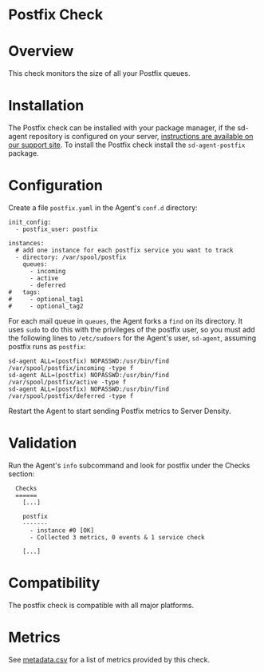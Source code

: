 # Postfix Check

# Overview

This check monitors the size of all your Postfix queues.

# Installation

The Postfix check can be installed with your package manager, if the sd-agent repository is configured on your server, [instructions are available on our support site](https://support.serverdensity.com/hc/en-us/search?query=Postfix). To install the Postfix check install the `sd-agent-postfix` package.

# Configuration

Create a file `postfix.yaml` in the Agent's `conf.d` directory:

```
init_config:
  - postfix_user: postfix

instances:
  # add one instance for each postfix service you want to track
  - directory: /var/spool/postfix
    queues:
      - incoming
      - active
      - deferred
#   tags:
#     - optional_tag1
#     - optional_tag2
```

For each mail queue in `queues`, the Agent forks a `find` on its directory.
It uses `sudo` to do this with the privileges of the postfix user, so you must
add the following lines to `/etc/sudoers` for the Agent's user, `sd-agent`,
assuming postfix runs as `postfix`:
```
sd-agent ALL=(postfix) NOPASSWD:/usr/bin/find /var/spool/postfix/incoming -type f
sd-agent ALL=(postfix) NOPASSWD:/usr/bin/find /var/spool/postfix/active -type f
sd-agent ALL=(postfix) NOPASSWD:/usr/bin/find /var/spool/postfix/deferred -type f
```

Restart the Agent to start sending Postfix metrics to Server Density.

# Validation

Run the Agent's `info` subcommand and look for postfix under the Checks section:

```
  Checks
  ======
    [...]

    postfix
    -------
      - instance #0 [OK]
      - Collected 3 metrics, 0 events & 1 service check

    [...]
```

# Compatibility

The postfix check is compatible with all major platforms.

# Metrics

See [metadata.csv](metadata.csv) for a list of metrics provided by this check.
